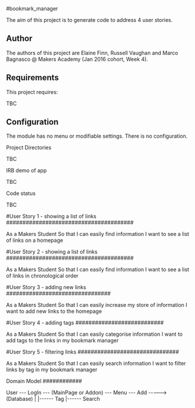 #bookmark_manager

The aim of this project is to generate code to address 4 user stories.

Author
------

The authors of this project are Elaine Finn, Russell Vaughan and Marco Bagnasco @ Makers Academy (Jan 2016 cohort, Week 4). 

Requirements
------------

This project requires:

TBC

Configuration
-------------

The module has no menu or modifiable settings. There is no configuration.

Project Directories

TBC

IRB demo of app

TBC

Code status

TBC

 

#User Story 1 - showing a list of links
#######################################

As a Makers Student
So that I can easily find information
I want to see a list of links on a homepage

#User Story 2 - showing a list of links
#######################################

As a Makers Student
So that I can easily find information
I want to see a list of links in chronological order

#User Story 3 - adding new links
################################

As a Makers Student
So that I can easily increase my store of information
I want to add new links to the homepage

#User Story 4 - adding tags
###########################

As a Makers Student
So that I can easily categorise information 
I want to add tags to the links in my bookmark manager

#User Story 5 - filtering links
###############################

As a Makers Student
So that I can easily search information 
I want to filter links by tag in my bookmark manager


Domain Model
############

User --- LogIn --- (MainPage or Addon) --- Menu --- Add -----> (Database)
                                            |
		                					|------ Tag
								            |------ Search




